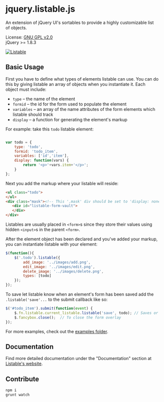 # jquery.listable.js

An extension of jQuery UI's sortables to provide a highly customizable list of objects.

License: [GNU GPL v2.0](http://www.gnu.org/licenses/gpl-2.0.html)  
jQuery >= 1.8.3

[![Listable](http://listable.highgate-creative.com/xm_client/images/Listable-Logo.png "Listable")](http://listable.highgate-creative.com)

## Basic Usage
First you have to define what types of elements listable can use. You can do this by giving listable an array of objects when you instantiate it. Each object must include:

- `type` – the name of the element
- `formid` – the id for the form used to populate the element
- `variables` – an array of the name attributes of the form elements which listable should track
- `display` – a function for generating the element's markup

For example: take this `todo` listable element:

```javascript

var todo = {
    type: 'todo',
    formid: 'todo_item',
    variables: ['id','item'],
    display: function(vars) {
        return '<p>'+vars.item+'</p>';
    }
};
```

Next you add the markup where your listable will reside:

```html
<ul class="todo">
</ul>
<div class="mask"><!-- This '.mask' div should be set to 'display: none' to hide the forms until they are needed.-->
   <div id="listable-form-vault">
   </div>
</div>
```
Listables are usually placed in `<form>`s since they store their values using hidden `<input>`s in the parent `<form>`.

After the element object has been declared and you've added your markup, you can instantiate listable with your element:

```javascript
$(function(){
    $('.todo').listable({
        add_image: '../images/add.png',
        edit_image: '../images/edit.png',
        delete_image: '../images/delete.png',
        types: [todo]
    });
});
```

To save let listable know when an element's form has been saved add the `.listable('save'...` to the submit callback like so:

```javascript
$('#todo_item').submit(function(event) {
    $.fn.listable.current_listable.listable('save', todo); // Saves or Updates listable todo item based on its form
    $.fancybox.close();  // To close the form overlay
});
```

For more examples, check out the [examples folder](https://github.com/lejeunerenard/listable/tree/master/examples).

## Documentation
Find more detailed documentation under the "Documentation" section at [Listable's website](http://listable.highgate-creative.com).

## Contribute

```sh
npm i
grunt watch
```

